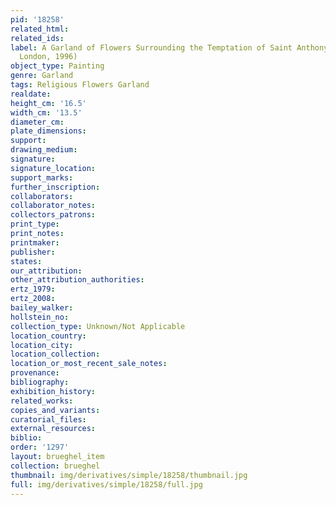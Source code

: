 ```yaml
---
pid: '18258'
related_html: 
related_ids: 
label: A Garland of Flowers Surrounding the Temptation of Saint Anthony Pendant (Sotheby&apos;s,
  London, 1996)
object_type: Painting
genre: Garland
tags: Religious Flowers Garland
realdate: 
height_cm: '16.5'
width_cm: '13.5'
diameter_cm: 
plate_dimensions: 
support: 
drawing_medium: 
signature: 
signature_location: 
support_marks: 
further_inscription: 
collaborators: 
collaborator_notes: 
collectors_patrons: 
print_type: 
print_notes: 
printmaker: 
publisher: 
states: 
our_attribution: 
other_attribution_authorities: 
ertz_1979: 
ertz_2008: 
bailey_walker: 
hollstein_no: 
collection_type: Unknown/Not Applicable
location_country: 
location_city: 
location_collection: 
location_or_most_recent_sale_notes: 
provenance: 
bibliography: 
exhibition_history: 
related_works: 
copies_and_variants: 
curatorial_files: 
external_resources: 
biblio: 
order: '1297'
layout: brueghel_item
collection: brueghel
thumbnail: img/derivatives/simple/18258/thumbnail.jpg
full: img/derivatives/simple/18258/full.jpg
---
```

